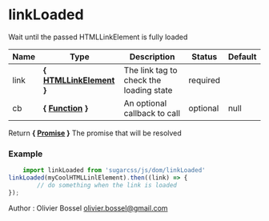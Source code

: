 # linkLoaded

Wait until the passed HTMLLinkElement is fully loaded



Name  |  Type  |  Description  |  Status  |  Default
------------  |  ------------  |  ------------  |  ------------  |  ------------
link  |  **{ [HTMLLinkElement](https://developer.mozilla.org/fr/docs/Web/API/HTMLLinkElement) }**  |  The link tag to check the loading state  |  required  |
cb  |  **{ [Function](https://developer.mozilla.org/fr/docs/Web/JavaScript/Reference/Objets_globaux/Function) }**  |  An optional callback to call  |  optional  |  null

Return **{ [Promise](https://developer.mozilla.org/fr/docs/Web/JavaScript/Reference/Objets_globaux/Promise) }** The promise that will be resolved

### Example
```js
	import linkLoaded from 'sugarcss/js/dom/linkLoaded'
linkLoaded(myCoolHTMLLinlElement).then((link) => {
		// do something when the link is loaded
});
```
Author : Olivier Bossel <olivier.bossel@gmail.com>